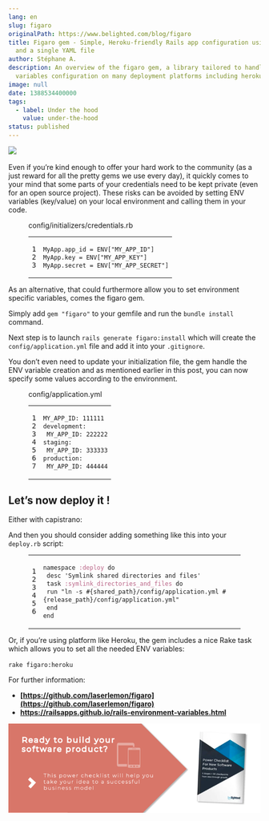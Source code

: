 ```yaml
---
lang: en
slug: figaro
originalPath: https://www.belighted.com/blog/figaro
title: Figaro gem - Simple, Heroku-friendly Rails app configuration using ENV
  and a single YAML file
author: Stéphane A.
description: An overview of the figaro gem, a library tailored to handle app
  variables configuration on many deployment platforms including heroku.
image: null
date: 1388534400000
tags:
  - label: Under the hood
    value: under-the-hood
status: published
---
```

![](https://github-camo.global.ssl.fastly.net/5172f94b51071b7f0164beb8a7dc5e9d371fd150/687474703a2f2f696d61676573322e77696b69612e6e6f636f6f6b69652e6e65742f5f5f636232303130303632383139323732322f6469736e65792f696d616765732f352f35332f50696e6f636368696f2d70696e6f636368696f2d343934373839302d3936302d3732302e6a7067)

Even if you’re kind enough to offer your hard work to the community (as a just reward for all the pretty gems we use every day), it quickly comes to your mind that some parts of your credentials need to be kept private (even for an open source project). These risks can be avoided by setting ENV variables (key/value) on your local environment and calling them in your code.

<figure class="code"><figcaption><span>config/initializers/credentials.rb</span></figcaption><div class="highlight"><table><tbody><tr><td class="gutter"><pre class="line-numbers"><span class="line-number">1</span>
<span class="line-number">2</span>
<span class="line-number">3</span>
</pre></td><td class="code"><pre><code class="ruby"><span class="line"><span class="no"><span class="constant">MyApp</span></span><span class="o">.</span><span class="n">app_id</span> <span class="o">=</span> <span class="no"><span class="constant">ENV</span></span><span class="o">[</span><span class="s2"><span class="string">"MY_APP_ID"</span></span><span class="o">]</span>
</span><span class="line"><span class="no"><span class="constant">MyApp</span></span><span class="o">.</span><span class="n">key</span> <span class="o">=</span> <span class="no"><span class="constant">ENV</span></span><span class="o">[</span><span class="s2"><span class="string">"MY_APP_KEY"</span></span><span class="o">]</span>
</span><span class="line"><span class="no"><span class="constant">MyApp</span></span><span class="o">.</span><span class="n">secret</span> <span class="o">=</span> <span class="no"><span class="constant">ENV</span></span><span class="o">[</span><span class="s2"><span class="string">"MY_APP_SECRET"</span></span><span class="o">]</span>
</span></code></pre></td></tr></tbody></table></div></figure>

As an alternative, that could furthermore allow you to set environment specific variables, comes the figaro gem.

Simply add `gem "figaro"` to your gemfile and run the `bundle install` command.

Next step is to launch `rails generate figaro:install` which will create the `config/application.yml` file and add it into your `.gitignore`.

You don’t even need to update your initialization file, the gem handle the ENV variable creation and as mentioned earlier in this post, you can now specify some values according to the environment.

<figure class="code"><figcaption><span>config/application.yml</span></figcaption><div class="highlight"><table><tbody><tr><td class="gutter"><pre class="line-numbers"><span class="line-number">1</span>
<span class="line-number">2</span>
<span class="line-number">3</span>
<span class="line-number">4</span>
<span class="line-number">5</span>
<span class="line-number">6</span>
<span class="line-number">7</span>
</pre></td><td class="code"><pre><code class="yaml undefined"><span class="line"><span class="l-Scalar-Plain">MY_APP_ID</span><span class="p-Indicator">:</span> <span class="l-Scalar-Plain">111111</span>
</span><span class="line"><span class="l-Scalar-Plain">development</span><span class="p-Indicator">:</span>
</span><span class="line"> <span class="l-Scalar-Plain">MY_APP_ID</span><span class="p-Indicator">:</span> <span class="l-Scalar-Plain">222222</span>
</span><span class="line"><span class="l-Scalar-Plain">staging</span><span class="p-Indicator">:</span>
</span><span class="line"> <span class="l-Scalar-Plain">MY_APP_ID</span><span class="p-Indicator">:</span> <span class="l-Scalar-Plain">333333</span>
</span><span class="line"><span class="l-Scalar-Plain">production</span><span class="p-Indicator">:</span>
</span><span class="line"> <span class="l-Scalar-Plain">MY_APP_ID</span><span class="p-Indicator">:</span> <span class="l-Scalar-Plain">444444</span>
</span></code></pre></td></tr></tbody></table></div></figure>

Let’s now deploy it !
---------------------

Either with capistrano:

And then you should consider adding something like this into your `deploy.rb` script:

<figure class="code"><div class="highlight"><table><tbody><tr><td class="gutter"><pre class="line-numbers"><span class="line-number">1</span>
<span class="line-number">2</span>
<span class="line-number">3</span>
<span class="line-number">4</span>
<span class="line-number">5</span>
<span class="line-number">6</span>
</pre></td><td class="code"><pre><code class="ruby"><span class="line"><span class="n">namespace</span> <span class="ss"><span class="symbol">:deploy</span></span> <span class="k"><span class="keyword">do</span></span>
</span><span class="line"> <span class="n">desc</span> <span class="s1"><span class="string">'Symlink shared directories and files'</span></span>
</span><span class="line"> <span class="n">task</span> <span class="ss"><span class="symbol">:symlink_directories_and_files</span></span> <span class="k"><span class="keyword">do</span></span>
</span><span class="line"> <span class="n">run</span> <span class="s2"><span class="string">"ln -s </span></span><span class="string"><span class="si"><span class="subst">#{</span></span><span class="subst"><span class="n">shared_path</span><span class="si">}</span></span><span class="si"></span><span class="s2">/config/application.yml </span><span class="si"><span class="subst">#{</span></span><span class="subst"><span class="n">release_path</span><span class="si">}</span></span><span class="si"></span><span class="s2">/config/application.yml"</span></span><span class="s2"></span>
</span><span class="line"> <span class="k"><span class="keyword">end</span></span>
</span><span class="line"><span class="k"><span class="keyword">end</span></span>
</span></code></pre></td></tr></tbody></table></div></figure>

Or, if you’re using platform like Heroku, the gem includes a nice Rake task which allows you to set all the needed ENV variables:

`rake figaro:heroku`

For further information:

*   **[https://github.com/laserlemon/figaro](https://github.com/laserlemon/figaro)**
*   [**https://railsapps.github.io/rails-environment-variables.html**  
    ](https://railsapps.github.io/rails-environment-variables.html)

[![New Call-to-action](/content/images/legacy/UPTtKvQU_5rjKfQJ1Qjwk.png)](https://cta-redirect.hubspot.com/cta/redirect/1684659/fb3606cc-cc1b-47d0-ae85-2c9f69837fe2)